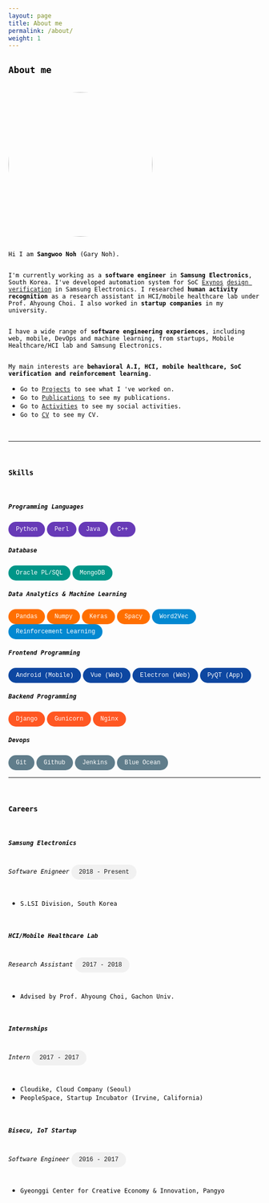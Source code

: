 ```yaml
---
layout: page
title: About me
permalink: /about/
weight: 1
---
```


<h2><code>About me</code></h2>

<br>

<img src="https://avatars2.githubusercontent.com/u/16892436?s=460&u=30c2e125ca2aa6c4183bed0dfbd73380a05ca291&v=4" alt="me" style="border-radius: 50%; width: 30vw;">
<br>


<p><code>
Hi I am <b>Sangwoo Noh</b> (Gary Noh). <br><br>
I'm currently working as a <b>software engineer</b> in <b>Samsung Electronics</b>, South Korea. I've developed automation system for SoC <a href ="https://www.samsung.com/semiconductor/minisite/exynos/">Exynos</a> <a href="https://garygitgit.github.io/blog/soc-verification">design verification</a> in Samsung Electronics. I researched <b>human activity recognition</b> as a research assistant in HCI/mobile healthcare lab under Prof. Ahyoung Choi. I also worked in <b>startup companies</b> in my university. <br/> <br/>
I have a wide range of <b>software engineering experiences</b>, including web, mobile, DevOps and machine learning, from startups, Mobile Healthcare/HCI lab and Samsung Electronics.<br><br>
My main interests are <b>behavioral A.I, HCI, mobile healthcare, SoC verification and reinforcement learning</b>.
</code></p>

<ul>
    <li><code>Go to <a href="https://garygitgit.github.io/projects/">Projects</a> to see what I 've worked on.</code></li>
    <li><code>Go to <a href="https://garygitgit.github.io/research/publications/">Publications</a> to see my publications.</code></li>
    <li><code>Go to <a href="https://garygitgit.github.io/activities/">Activities</a> to see my social activities.</code></li>
    <li><code>Go to <a href="https://garygitgit.github.io/cv/cv">CV</a> to see my CV.</code></li>
</ul>

<br>
<hr>
<br>
<h3><code>Skills</code></h3>
<br>

<h5><code>Programming Languages</code></h5>
<div class="chip lang">Python</div>
<div class="chip lang">Perl</div>
<div class="chip lang">Java</div>
<div class="chip lang">C++</div>
<br>

<h5><code>Database</code></h5>
<div class="chip db">Oracle PL/SQL</div>
<div class="chip db">MongoDB</div>
<br>

<h5><code>Data Analytics & Machine Learning</code></h5>
<div class="chip tools">Pandas</div>
<div class="chip tools">Numpy</div>
<div class="chip tools">Keras</div>
<div class="chip tools">Spacy</div>
<div class="chip theory">Word2Vec</div>
<div class="chip theory">Reinforcement Learning</div>

<br>

<h5><code>Frontend Programming</code></h5>
<div class="chip frontend">Android (Mobile)</div>
<div class="chip frontend">Vue (Web)</div>
<div class="chip frontend">Electron (Web)</div>
<div class="chip frontend">PyQT (App)</div>
<br>

<h5><code>Backend Programming</code></h5>
<div class="chip backend">Django</div>
<div class="chip backend">Gunicorn</div>
<div class="chip backend">Nginx</div>
<br>

<h5><code>Devops</code></h5>
<div class="chip devops">Git</div>
<div class="chip devops">Github</div>
<div class="chip devops">Jenkins</div>
<div class="chip devops">Blue Ocean</div>
<br>

<hr>
<br>

<!-- <div class="row">
{% include about/skills.html title="Programming Skills" source=site.data.programming-skills %}
{% include about/skills.html title="Other Skills" source=site.data.other-skills %}
</div> -->
<h3><code>Careers</code></h3>
<br/>

<h5><code><b>Samsung Electronics</b></code></h5>
<h6 style="display:inline-block"><code>Software Enigneer</code></h6>
<div class="chip">2018 - Present</div>
<ul>
    <li><code>S.LSI Division, South Korea</code></li>
</ul>
<br/>

<h5><code><b>HCI/Mobile Healthcare Lab</b></code></h5>
<h6 style="display:inline-block"><code>Research Assistant</code></h6>
<div class="chip">2017 - 2018</div>
<ul>
    <li><code>Advised by Prof. Ahyoung Choi, Gachon Univ.</code></li>
</ul>
<br/>

<h5><code><b>Internships</b></code></h5>
<h6 style="display:inline-block"><code>Intern</code></h6>
<div class="chip">2017 - 2017</div>
<ul>
    <li><code>Cloudike, Cloud Company (Seoul)</code></li>
    <li><code>PeopleSpace, Startup Incubator (Irvine, California)</code></li>
</ul>
<br/>

<h5><code><b>Bisecu, IoT Startup</b></code></h5>
<h6 style="display:inline-block"><code>Software Engineer</code></h6>
<div class="chip">2016 - 2017</div>
<ul>
    <li><code>Gyeonggi Center for Creative Economy & Innovation, Pangyo</code></li>
</ul>
<br/>

<style>
code{
    color: #000000;
}
.chip{
    display: inline-block;
    padding: 0 15px;
    height: 30px;
    font-family: SFMono-Regular,Menlo,Monaco,Consolas,"Liberation Mono","Courier New",monospace;
    font-size: 12px;
    line-height: 30px;
    border-radius: 25px;
    background-color: #f1f1f1;
}
.lang{
    background-color: #673AB7;
    color: #FFFFFF;
}
.db{
    background-color: #009688;
    color: #FFFFFF;
}
.frontend{
    background-color: #0D47A1;
    color: #FFFFFF;
}
.backend{
    background-color: #FF5722;
    color: #FFFFFF;
}
.devops{
    background-color: #607D8B;
    color: #FFFFFF;
}
.tools{
    background-color: #FF6F00;
    color: #FFFFFF;
}
.theory{
    background-color: #0288D1;
    color: #FFFFFF;
}
.hori-timeline .events {
    border-top: 3px solid #e9ecef;
    font-family: SFMono-Regular,Menlo,Monaco,Consolas,"Liberation Mono","Courier New",monospace;
    
}
.hori-timeline .events .event-list {
    display: block;
    position: relative;
    text-align: center;
    padding-top: 70px;
    margin-right: 0;
}
.hori-timeline .events .event-list:before {
    content: "";
    position: absolute;
    height: 36px;
    border-right: 2px dashed #dee2e6;
    top: 0;
}
.hori-timeline .events .event-list .event-date {
    position: absolute;
    top: 38px;
    left: 0;
    right: 0;
    width: 75px;
    margin: 0 auto;
    border-radius: 4px;
    padding: 2px 4px;
}
@media (min-width: 1140px) {
    .hori-timeline .events .event-list {
        display: inline-block;
        width: 24%;
        padding-top: 45px;
    }
    .hori-timeline .events .event-list .event-date {
        top: -12px;
    }
}
.soft-primary {
    background-color: rgb(64,144,203)!important;
    color: #FFFFFF;
}
.soft-success {
    background-color: rgb(71,189,154)!important;
    color: #FFFFFF;
}
.soft-danger {
    background-color: rgb(231,76,94)!important;
}
.soft-warning {
    background-color: rgb(249,213,112)!important;
}
.card {
    border: none;
    margin-bottom: 24px;
    -webkit-box-shadow: 0 0 13px 0 rgba(236,236,241,.44);
    box-shadow: 0 0 13px 0 rgba(236,236,241,.44);
}
.image-caption{
  text-align: center;
}

</style>


